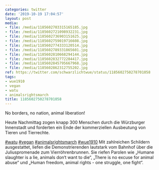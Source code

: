 ```yaml
---
categories: twitter
date: '2019-10-19 17:04:57'
layout: post
media:
- file: /media/1185602703315165185.jpg
- file: /media/1185602721098932231.jpg
- file: /media/1185602736903151625.jpg
- file: /media/1185602759019716608.jpg
- file: /media/1185602774333120514.jpg
- file: /media/1185602789331865601.jpg
- file: /media/1185602810668294144.jpg
- file: /media/1185602832772284417.jpg
- file: /media/1185602845795667968.jpg
- file: /media/1185602862312755202.jpg
ref: https://twitter.com/schwarzlichtwue/status/1185602750278701058
tags:
- wue1910
- vegan
- watu
- animalsrightsmarch
title: 1185602750278701058
---
```

No borders, no nation, animal liberation!



Heute Nachmittag zogen knapp 300 Menschen durch die Würzburger Innenstadt und forderten ein Ende der kommerziellen Ausbeutung von Tieren und Tierrechte.

[#watu](/t/watu) [#vegan](/t/vegan) [#animalsrightsmarch](/t/animalsrightsmarch) [#wue1910](/t/wue1910) 
Mit zahlreichen Schildern ausgestattet, liefen die Demonstrierenden lautstark vom Bahnhof über die Juliuspromenade zum Vierröhrenbrunnen. 
Sie riefen Parolen wie „Humane slaughter is a lie, animals don‘t want to die“, „There is no excuse for animal abuse“ und „Human freedom, animal rights - one struggle, one fight“. 